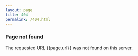 ```yaml
---
layout: page
title: 404
permalink: /404.html
---
```


### Page not found
The requested URL {{page.url}} was not found on this server. 